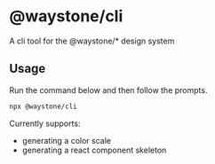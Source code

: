 # @waystone/cli

A cli tool for the @waystone/\* design system

## Usage

Run the command below and then follow the prompts.

```bash
npx @waystone/cli
```

Currently supports:

- generating a color scale
- generating a react component skeleton

